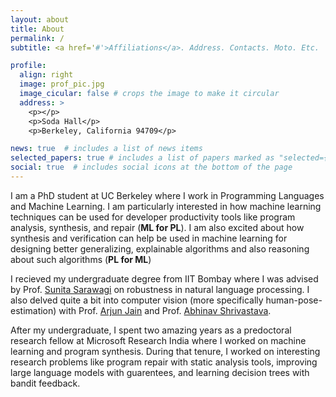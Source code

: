 ```yaml
---
layout: about
title: About
permalink: /
subtitle: <a href='#'>Affiliations</a>. Address. Contacts. Moto. Etc.

profile:
  align: right
  image: prof_pic.jpg
  image_cicular: false # crops the image to make it circular
  address: >
    <p></p>
    <p>Soda Hall</p>
    <p>Berkeley, California 94709</p>

news: true  # includes a list of news items
selected_papers: true # includes a list of papers marked as "selected={true}"
social: true  # includes social icons at the bottom of the page
---
```


I am a PhD student at UC Berkeley where I work in Programming Languages and Machine Learning.
I am particularly interested in how machine learning techniques can be used for developer productivity tools like program analysis, synthesis, and repair (**ML for PL**). 
I am also excited about how synthesis and verification can help be used in machine learning for designing better generalizing, explainable algorithms and also reasoning about such algorithms (**PL for ML**)

I recieved my undergraduate degree from IIT Bombay where I was advised by Prof. [Sunita Sarawagi](https://www.cse.iitb.ac.in/~sunita) on robustness in natural language processing. I also delved quite a bit into computer vision (more specifically human-pose-estimation) with Prof. [Arjun Jain](https://arjunjain.co.in) and Prof. [Abhinav Shrivastava](https://www.cs.umd.edu/~abhinav/). 

After my undergraduate, I spent two amazing years as a predoctoral research fellow at Microsoft Research India where I worked on machine learning and program synthesis. During that tenure, I worked on interesting research problems like program repair with static analysis tools, improving large language models with guarentees, and learning decision trees with bandit feedback. 